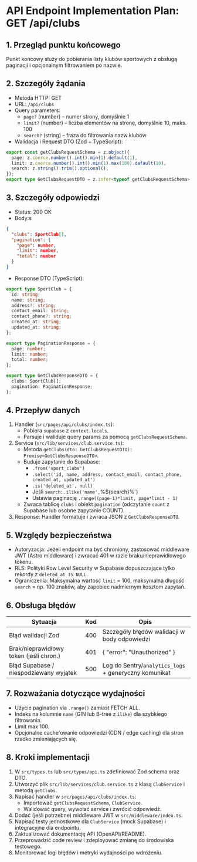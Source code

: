 # API Endpoint Implementation Plan: GET /api/clubs

## 1. Przegląd punktu końcowego

Punkt końcowy służy do pobierania listy klubów sportowych z obsługą paginacji i opcjonalnym filtrowaniem po nazwie.

## 2. Szczegóły żądania

- Metoda HTTP: GET
- URL: `/api/clubs`
- Query parameters:
  - `page?` (number) – numer strony, domyślnie 1
  - `limit?` (number) – liczba elementów na stronę, domyślnie 10, maks. 100
  - `search?` (string) – fraza do filtrowania nazw klubów
- Walidacja i Request DTO (Zod + TypeScript):

```ts
export const getClubsRequestSchema = z.object({
  page: z.coerce.number().int().min(1).default(1),
  limit: z.coerce.number().int().min(1).max(100).default(10),
  search: z.string().trim().optional(),
});
export type GetClubsRequestDTO = z.infer<typeof getClubsRequestSchema>;
```

## 3. Szczegóły odpowiedzi

- Status: 200 OK
- Body:s

```json
{
  "clubs": SportClub[],
  "pagination": {
    "page": number,
    "limit": number,
    "total": number
  }
}
```

- Response DTO (TypeScript):

```ts
export type SportClub = {
  id: string;
  name: string;
  address?: string;
  contact_email: string;
  contact_phone?: string;
  created_at: string;
  updated_at: string;
};

export type PaginationResponse = {
  page: number;
  limit: number;
  total: number;
};

export type GetClubsResponseDTO = {
  clubs: SportClub[];
  pagination: PaginationResponse;
};
```

## 4. Przepływ danych

1. Handler (`src/pages/api/clubs/index.ts`):
   - Pobiera `supabase` z `context.locals`.
   - Parsuje i waliduje query params za pomocą `getClubsRequestSchema`.
2. Service (`src/lib/services/club.service.ts`):
   - Metoda `getClubs(dto: GetClubsRequestDTO): Promise<GetClubsResponseDTO>`.
   - Buduje zapytanie do Supabase:
     - `.from('sport_clubs')`
     - `.select('id, name, address, contact_email, contact_phone, created_at, updated_at')`
     - `.is('deleted_at', null)`
     - Jeśli `search`: `.ilike('name',`%${search}%`)
     - Ustawia paginację `.range((page-1)*limit, page*limit - 1)`
   - Zwraca tablicę `clubs` i obiekt `pagination` (odczytanie `count` z Supabase lub osobne zapytanie COUNT).
3. Response: Handler formatuje i zwraca JSON z `GetClubsResponseDTO`.

## 5. Względy bezpieczeństwa

- Autoryzacja: Jeżeli endpoint ma być chroniony, zastosować middleware JWT (Astro middleware) i zwracać 401 w razie braku/nieprawidłowego tokenu.
- RLS: Polityki Row Level Security w Supabase dopuszczające tylko rekordy z `deleted_at IS NULL`.
- Ograniczenia: Maksymalna wartość `limit` = 100, maksymalna długość `search` = np. 100 znaków, aby zapobiec nadmiernym kosztom zapytań.

## 6. Obsługa błędów

| Sytuacja                              | Kod   | Opis                                           |
|---------------------------------------|-------|------------------------------------------------|
| Błąd walidacji Zod                    | 400   | Szczegóły błędów walidacji w body odpowiedzi   |
| Brak/nieprawidłowy token (jeśli chron.)| 401   | { "error": "Unauthorized" }                |
| Błąd Supabase / niespodziewany wyjątek| 500   | Log do Sentry/`analytics_logs` + generyczny komunikat |

## 7. Rozważania dotyczące wydajności

- Użycie pagination via `.range()` zamiast FETCH ALL.
- Indeks na kolumnie `name` (GIN lub B-tree z `ilike`) dla szybkiego filtrowania.
- Limit max 100.
- Opcjonalne cache'owanie odpowiedzi (CDN / edge caching) dla stron rzadko zmieniających się.

## 8. Kroki implementacji

1. W `src/types.ts` lub `src/types/api.ts` zdefiniować Zod schema oraz DTO.
2. Utworzyć plik `src/lib/services/club.service.ts` z klasą `ClubService` i metodą `getClubs`.
3. Napisać handler w `src/pages/api/clubs/index.ts`:
   - Importować `getClubsRequestSchema`, `ClubService`.
   - Walidować query, wywołać service i zwrócić odpowiedź.
4. Dodać (jeśli potrzebne) middleware JWT w `src/middleware/index.ts`.
5. Napisać testy jednostkowe dla `ClubService` (mock Supabase) i integracyjne dla endpointu.
6. Zaktualizować dokumentację API (OpenAPI/README).
7. Przeprowadzić code review i zdeployować zmianę do środowiska testowego.
8. Monitorować logi błędów i metryki wydajności po wdrożeniu.
